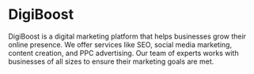 # DigiBoost
 DigiBoost is a digital marketing platform that helps businesses grow their online presence.       We offer services like SEO, social media marketing, content creation, and PPC advertising.       Our team of experts works with businesses of all sizes to ensure their marketing goals are met. 
